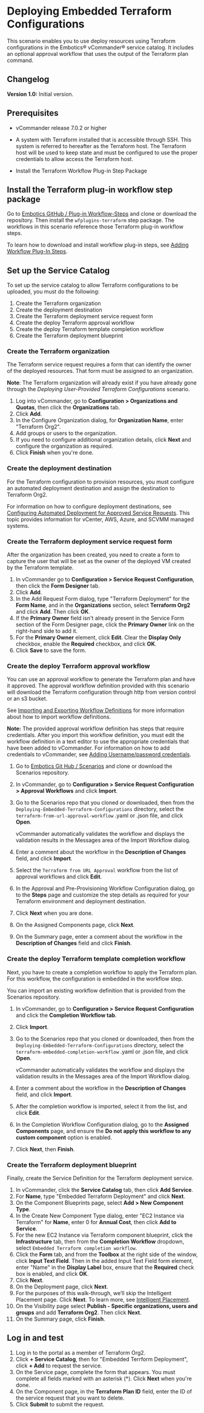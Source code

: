 # Deploying Embedded Terraform Configurations

This scenario enables you to use deploy resources using Terraform configurations in the Embotics® vCommander® service catalog. It includes an optional approval workflow that uses the output of the Terraform plan command. 

## Changelog

**Version 1.0:** Initial version.

## Prerequisites

- vCommander release 7.0.2 or higher

- A system with Terraform installed that is accessible through SSH. This system is referred to hereafter as the Terraform host. 
  The Terraform host will be used to keep state and must be configured to use the proper credentials to allow access the Terraform host.
- Install the Terraform Workflow Plug-in Step Package

## Install the Terraform plug-in workflow step package

Go to [Embotics GitHub / Plug-in Workflow-Steps](https://github.com/Embotics/Plug-in-Workflow-Steps) and clone or download the repository. Then install the `wfplugins-terraform` step package. The workflows in this scenario reference those Terraform plug-in workflow steps.

To learn how to download and install workflow plug-in steps, see [Adding Workflow Plug-In Steps](http://docs.embotics.com/vCommander/Using-Plug-In-WF-Steps.htm#Adding).

## Set up the Service Catalog

To set up the service catalog to allow Terraform configurations to be uploaded, you must do the following:

1. Create the Terraform organization
1. Create the deployment destination
1. Create the Terraform deployment service request form
1. Create the deploy Terraform approval workflow
1. Create the deploy Terraform template completion workflow
1. Create the Terraform deployment blueprint

### Create the Terraform organization

The Terraform service request requires a form that can identify the owner of the deployed resources. That form must be assigned to an organization.

**Note**: The Terraform organization will already exist if you have already gone through the *Deploying User-Provided Terraform Configurations* scenario.

1. Log into vCommander, go to **Configuration >  Organizations and Quotas**, then click the **Organizations** tab.
1. Click **Add**. 
1. In the Configure Organization dialog, for **Organization Name**, enter "Terraform Org2".
1. Add groups or users to the organization.
1. If you need to configure additional organization details, click **Next** and configure the organization as required.
1. Click **Finish** when you're done.

### Create the deployment destination

For the Terraform configuration to provision resources, you must configure an automated deployment destination and assign the destination to Terraform Org2.

For information on how to configure deployment destinations, see [Configuring Automated Deployment for Approved Service Requests](http://docs.embotics.com/vCommander/config_auto_placement_depl_vms.htm). This topic provides information for vCenter, AWS, Azure, and SCVMM managed systems.

### Create the Terraform deployment service request form

After the organization has been created, you need to create a form to capture the user that will be set as the owner of the deployed VM created by the Terraform template.

1. In vCommander go to **Configuration > Service Request Configuration**, then click the **Form Designer** tab.
1. Click **Add**. 
1. In the Add Request Form dialog, type "Terraform Deployment" for the **Form Name**, and in the **Organizations** section, select **Terraform Org2** and click **Add**. Then click **OK**.
1. If the **Primary Owner** field isn't already present in the Service Form section of the Form Designer page, click the **Primary Owner** link on the right-hand side to add it. 
1. For the **Primary Owner** element, click **Edit**. Clear the **Display Only** checkbox, enable the **Required** checkbox, and click **OK**.
1. Click **Save** to save the form.

### Create the deploy Terraform approval workflow
You can use an approval workflow to generate the Terraform plan and have it approved. The approval workflow definition provided with this scenario will download the Terraform configuration through http from version control or an s3 bucket. 

See [Importing and Exporting Workflow Definitions](http://docs.embotics.com/vCommander/exporting-and-importing-workflows.htm) for more information about how to import workflow definitions.

**Note:** The provided approval workflow definition has steps that require credentials. After you import this workflow definition, you must edit the workflow definition in a text editor to use the appropriate credentials that have been added to vCommander. For information on how to add credentials to vCommander, see [Adding Username/password credentials](http://docs.embotics.com/vCommander/credentials.htm#Adding).

1. Go to [Embotics Git Hub / Scenarios](https://github.com/Embotics/Scenarios) and clone or download the Scenarios repository.
1. In vCommander, go to **Configuration > Service Request Configuration > Approval Workflows** and click **Import**.
1. Go to the Scenarios repo that you cloned or downloaded, then from the `Deploying-Embedded-Terraform-Configurations` directory, select the `terraform-from-url-approval-workflow` .yaml or .json file, and click **Open**.

   vCommander automatically validates the workflow and displays the validation results in the Messages area of the Import Workflow dialog.
1. Enter a comment about the workflow in the **Description of Changes** field, and click **Import**.
1. Select the `Terraform from URL Approval` workflow from the list of approval workflows and click **Edit**.
1. In the Approval and Pre-Provisioning Workflow Configuration dialog, go to the **Steps** page and customize the step details as required for your Terraform environment and deployment destination.
1. Click **Next** when you are done.
1. On the Assigned Components page, click **Next**.
1. On the Summary page, enter a comment about the workflow in the **Description of Changes** field and click **Finish**.

### Create the deploy Terraform template completion workflow
Next, you have to create a completion workflow to apply the Terraform plan. For this workflow, the configuration is embedded in the workflow step.

 You can import an existing workflow definition that is provided from the Scenarios repository.

1. In vCommander, go to **Configuration > Service Request Configuration** and click the **Completion Workflow tab**.
1. Click **Import**.
1. Go to the Scenarios repo that you cloned or downloaded, then from the `Deploying-Embedded-Terraform-Configurations` directory, select the `terraform-embedded-completion-workflow` .yaml or .json file, and click **Open**.

   vCommander automatically validates the workflow and displays the validation results in the Messages area of the Import Workflow dialog.
1. Enter a comment about the workflow in the **Description of Changes** field, and click **Import**.
1. After the completion workflow is imported, select it from the list, and click **Edit**.
1. In the Completion Workflow Configuration dialog, go to the **Assigned Components** page, and ensure the **Do not apply this workflow to any custom component** option is enabled. 
1. Click **Next**, then **Finish**.

### Create the Terraform deployment blueprint

Finally, create the Service Definition for the Terraform deployment service.

1. In vCommander, click the **Service Catalog** tab, then click **Add Service**.
1. For **Name**, type "Embedded Terraform Deployment" and click **Next**.
1. On the Component Blueprints page, select **Add > New Component Type**. 
1. In the Create New Component Type dialog, enter "EC2 Instance via Terraform" for **Name**, enter 0 for **Annual Cost**, then click **Add to Service**.
1. For the new EC2 Instance via Terraform component blueprint, click the **Infrastructure** tab, then from the **Completion Workflow** dropdown, select `Embedded Terraform completion workflow`.
1. Click the **Form** tab, and from the **Toolbox** at the right side of the window, click **Input Text Field**. Then in the added Input Text Field form element, enter "Name" in the **Display Label** box, ensure that the **Required** check box is enabled, and click **OK**. 
1. Click **Next**.
1. On the Deployment page, click **Next**. 
1. For the purposes of this walk-through, we’ll skip the Intelligent Placement page. Click **Next**. 
   To learn more, see [Intelligent Placement](http://docs.embotics.com/vCommander/intelligent-placement.htm).
1. On the Visibility page select **Publish - Specific organizations, users and groups** and add **Terraform Org2**. Then click **Next**.
1. On the Summary page, click **Finish**.

## Log in and test
1. Log in to the portal as a member of Terraform Org2.
1. Click **+ Service Catalog**, then for "Embedded Terrform Deployment", click **+ Add** to request the service.
1. On the Service page, complete the form that appears. You must complete all fields marked with an asterisk (&ast;). Click **Next** when you're done.
1. On the Component page, in the **Terraform Plan ID** field, enter the ID of the service request that you want to delete. 
1. Click **Submit** to submit the request.
